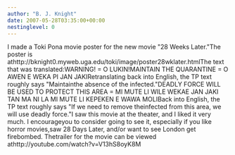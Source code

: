 ```yaml
---
author: "B. J. Knight"
date: 2007-05-28T03:35:00+00:00
nestinglevel: 0
---
```

I made a Toki Pona movie poster for the new movie "28 Weeks Later."The poster is athttp://bknight0.myweb.uga.edu/toki/image/poster28wklater.htmlThe text that was translated:WARNING! = O LUKIN!MAINTAIN THE QUARANTINE = O AWEN E WEKA PI JAN JAKIRetranslating back into English, the TP text roughly says "Maintainthe absence of the infected."DEADLY FORCE WILL BE USED TO PROTECT THIS AREA = MI MUTE LI WILE WEKAE JAN JAKI TAN MA NI LA MI MUTE LI KEPEKEN E WAWA MOLIBack into English, the TP text roughly says "If we need to remove theinfected from this area, we will use deadly force."I saw this movie at the theater, and I liked it very much. I encourageyou to consider going to see it, especially if you like horror movies,saw 28 Days Later, and/or want to see London get firebombed. Thetrailer for the movie can be viewed athttp://youtube.com/watch?v=V13hS8oyK8M